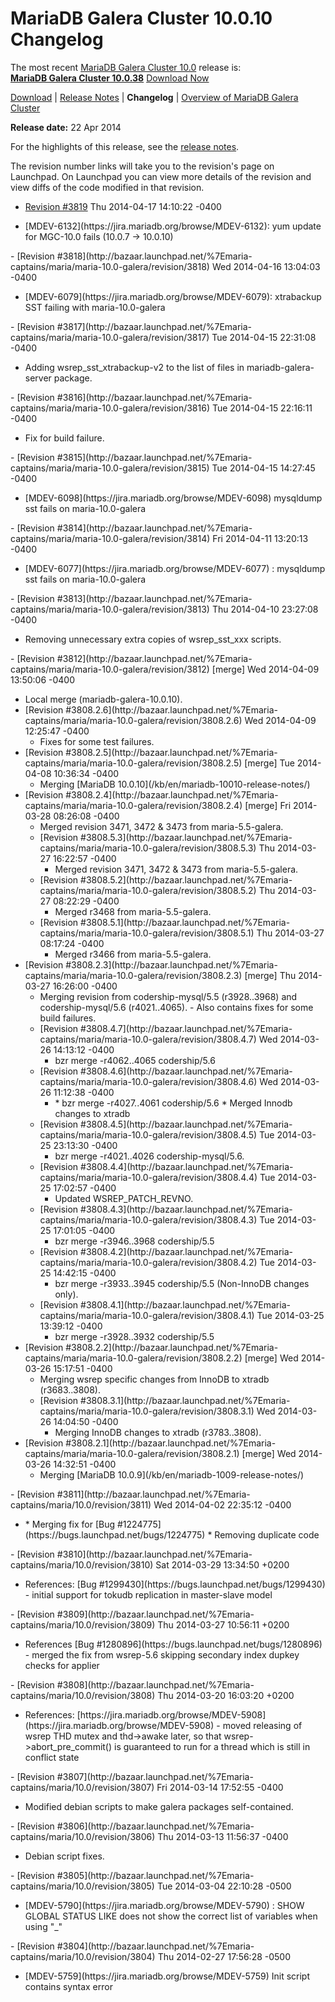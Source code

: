 # MariaDB Galera Cluster 10.0.10 Changelog

The most recent [MariaDB Galera Cluster 10.0](/kb/en/galera/) release is:<br>
<span class="cstm-style lead"><strong>[MariaDB Galera Cluster 10.0.38](/replication/galera-cluster/mariadb-galera-cluster-releases/mariadb-galera-100-release-notes/mariadb-galera-cluster-10038-release-notes)</strong> [Download<span>&nbsp;</span>Now](https://downloads.mariadb.org/mariadb-galera/10.0)</span>

[Download](http://downloads.mariadb.org/mariadb-galera/10.0.10) |
[Release Notes](/replication/galera-cluster/mariadb-galera-cluster-releases/mariadb-galera-100-release-notes/mariadb-galera-cluster-10010-release-notes) |
<strong>Changelog</strong> |
[Overview of MariaDB Galera Cluster](/replication/galera-cluster/what-is-mariadb-galera-cluster)

<strong>Release date:</strong> 22 Apr 2014

For the highlights of this release, see the
[release notes](/replication/galera-cluster/mariadb-galera-cluster-releases/mariadb-galera-100-release-notes/mariadb-galera-cluster-10010-release-notes).

The revision number links will take you to the revision's page on Launchpad. On
Launchpad you can view more details of the revision and view diffs of the code
modified in that revision.

- [Revision #3819](http://bazaar.launchpad.net/%7Emaria-captains/maria/maria-10.0-galera/revision/3819)
  <span class="cstm-style datetime">Thu 2014-04-17 14:10:22 -0400</span>
<ul start="1"><li>[MDEV-6132](https://jira.mariadb.org/browse/MDEV-6132): yum update for MGC-10.0 fails (10.0.7 -&gt; 10.0.10)
</li></ul>
- [Revision #3818](http://bazaar.launchpad.net/%7Emaria-captains/maria/maria-10.0-galera/revision/3818)
  <span class="cstm-style datetime">Wed 2014-04-16 13:04:03 -0400</span>
<ul start="1"><li>[MDEV-6079](https://jira.mariadb.org/browse/MDEV-6079): xtrabackup SST failing with maria-10.0-galera
</li></ul>
- [Revision #3817](http://bazaar.launchpad.net/%7Emaria-captains/maria/maria-10.0-galera/revision/3817)
  <span class="cstm-style datetime">Tue 2014-04-15 22:31:08 -0400</span>
<ul start="1"><li>Adding wsrep_sst_xtrabackup-v2 to the list of files in mariadb-galera-server package.
</li></ul>
- [Revision #3816](http://bazaar.launchpad.net/%7Emaria-captains/maria/maria-10.0-galera/revision/3816)
  <span class="cstm-style datetime">Tue 2014-04-15 22:16:11 -0400</span>
<ul start="1"><li>Fix for build failure.
</li></ul>
- [Revision #3815](http://bazaar.launchpad.net/%7Emaria-captains/maria/maria-10.0-galera/revision/3815)
  <span class="cstm-style datetime">Tue 2014-04-15 14:27:45 -0400</span>
<ul start="1"><li>[MDEV-6098](https://jira.mariadb.org/browse/MDEV-6098) mysqldump sst fails on maria-10.0-galera
</li></ul>
- [Revision #3814](http://bazaar.launchpad.net/%7Emaria-captains/maria/maria-10.0-galera/revision/3814)
  <span class="cstm-style datetime">Fri 2014-04-11 13:20:13 -0400</span>
<ul start="1"><li>[MDEV-6077](https://jira.mariadb.org/browse/MDEV-6077) : mysqldump sst fails on maria-10.0-galera
</li></ul>
- [Revision #3813](http://bazaar.launchpad.net/%7Emaria-captains/maria/maria-10.0-galera/revision/3813)
  <span class="cstm-style datetime">Thu 2014-04-10 23:27:08 -0400</span>
<ul start="1"><li>Removing unnecessary extra copies of wsrep_sst_xxx scripts.
</li></ul>
- [Revision #3812](http://bazaar.launchpad.net/%7Emaria-captains/maria/maria-10.0-galera/revision/3812) [merge]
  <span class="cstm-style datetime">Wed 2014-04-09 13:50:06 -0400</span>
<ul start="1"><li>Local merge (mariadb-galera-10.0.10).
</li><li>[Revision #3808.2.6](http://bazaar.launchpad.net/%7Emaria-captains/maria/maria-10.0-galera/revision/3808.2.6)
   <span class="cstm-style datetime">Wed 2014-04-09 12:25:47 -0400</span>
<ul start="1"><li>Fixes for some test failures.
</li></ul>
</li><li>[Revision #3808.2.5](http://bazaar.launchpad.net/%7Emaria-captains/maria/maria-10.0-galera/revision/3808.2.5) [merge]
   <span class="cstm-style datetime">Tue 2014-04-08 10:36:34 -0400</span>
<ul start="1"><li>Merging [MariaDB 10.0.10](/kb/en/mariadb-10010-release-notes/)
</li></ul>
</li><li>[Revision #3808.2.4](http://bazaar.launchpad.net/%7Emaria-captains/maria/maria-10.0-galera/revision/3808.2.4) [merge]
   <span class="cstm-style datetime">Fri 2014-03-28 08:26:08 -0400</span>
<ul start="1"><li>Merged revision 3471, 3472 &amp; 3473 from maria-5.5-galera.
</li><li>[Revision #3808.5.3](http://bazaar.launchpad.net/%7Emaria-captains/maria/maria-10.0-galera/revision/3808.5.3)
    <span class="cstm-style datetime">Thu 2014-03-27 16:22:57 -0400</span>
<ul start="1"><li>Merged revision 3471, 3472 &amp; 3473 from maria-5.5-galera.
</li></ul>
</li><li>[Revision #3808.5.2](http://bazaar.launchpad.net/%7Emaria-captains/maria/maria-10.0-galera/revision/3808.5.2)
    <span class="cstm-style datetime">Thu 2014-03-27 08:22:29 -0400</span>
<ul start="1"><li>Merged r3468 from maria-5.5-galera.
</li></ul>
</li><li>[Revision #3808.5.1](http://bazaar.launchpad.net/%7Emaria-captains/maria/maria-10.0-galera/revision/3808.5.1)
    <span class="cstm-style datetime">Thu 2014-03-27 08:17:24 -0400</span>
<ul start="1"><li>Merged r3466 from maria-5.5-galera.
</li></ul>
</li></ul>
</li><li>[Revision #3808.2.3](http://bazaar.launchpad.net/%7Emaria-captains/maria/maria-10.0-galera/revision/3808.2.3) [merge]
   <span class="cstm-style datetime">Thu 2014-03-27 16:26:00 -0400</span>
<ul start="1"><li>Merging revision from codership-mysql/5.5 (r3928..3968) and codership-mysql/5.6 (r4021..4065). - Also contains fixes for some build failures.
</li><li>[Revision #3808.4.7](http://bazaar.launchpad.net/%7Emaria-captains/maria/maria-10.0-galera/revision/3808.4.7)
    <span class="cstm-style datetime">Wed 2014-03-26 14:13:12 -0400</span>
<ul start="1"><li>bzr merge -r4062..4065 codership/5.6
</li></ul>
</li><li>[Revision #3808.4.6](http://bazaar.launchpad.net/%7Emaria-captains/maria/maria-10.0-galera/revision/3808.4.6)
    <span class="cstm-style datetime">Wed 2014-03-26 11:12:38 -0400</span>
<ul start="1"><li>* bzr merge -r4027..4061 codership/5.6 * Merged Innodb changes to xtradb
</li></ul>
</li><li>[Revision #3808.4.5](http://bazaar.launchpad.net/%7Emaria-captains/maria/maria-10.0-galera/revision/3808.4.5)
    <span class="cstm-style datetime">Tue 2014-03-25 23:13:30 -0400</span>
<ul start="1"><li>bzr merge -r4021..4026 codership-mysql/5.6.
</li></ul>
</li><li>[Revision #3808.4.4](http://bazaar.launchpad.net/%7Emaria-captains/maria/maria-10.0-galera/revision/3808.4.4)
    <span class="cstm-style datetime">Tue 2014-03-25 17:02:57 -0400</span>
<ul start="1"><li>Updated WSREP_PATCH_REVNO.
</li></ul>
</li><li>[Revision #3808.4.3](http://bazaar.launchpad.net/%7Emaria-captains/maria/maria-10.0-galera/revision/3808.4.3)
    <span class="cstm-style datetime">Tue 2014-03-25 17:01:05 -0400</span>
<ul start="1"><li>bzr merge -r3946..3968 codership/5.5
</li></ul>
</li><li>[Revision #3808.4.2](http://bazaar.launchpad.net/%7Emaria-captains/maria/maria-10.0-galera/revision/3808.4.2)
    <span class="cstm-style datetime">Tue 2014-03-25 14:42:15 -0400</span>
<ul start="1"><li>bzr merge -r3933..3945 codership/5.5 (Non-InnoDB changes only).
</li></ul>
</li><li>[Revision #3808.4.1](http://bazaar.launchpad.net/%7Emaria-captains/maria/maria-10.0-galera/revision/3808.4.1)
    <span class="cstm-style datetime">Tue 2014-03-25 13:39:12 -0400</span>
<ul start="1"><li>bzr merge -r3928..3932 codership/5.5
</li></ul>
</li></ul>
</li><li>[Revision #3808.2.2](http://bazaar.launchpad.net/%7Emaria-captains/maria/maria-10.0-galera/revision/3808.2.2) [merge]
   <span class="cstm-style datetime">Wed 2014-03-26 15:17:51 -0400</span>
<ul start="1"><li>Merging wsrep specific changes from InnoDB to xtradb (r3683..3808).
</li><li>[Revision #3808.3.1](http://bazaar.launchpad.net/%7Emaria-captains/maria/maria-10.0-galera/revision/3808.3.1)
    <span class="cstm-style datetime">Wed 2014-03-26 14:04:50 -0400</span>
<ul start="1"><li>Merging InnoDB changes to xtradb (r3783..3808).
</li></ul>
</li></ul>
</li><li>[Revision #3808.2.1](http://bazaar.launchpad.net/%7Emaria-captains/maria/maria-10.0-galera/revision/3808.2.1) [merge]
   <span class="cstm-style datetime">Wed 2014-03-26 14:32:51 -0400</span>
<ul start="1"><li>Merging [MariaDB 10.0.9](/kb/en/mariadb-1009-release-notes/)
</li></ul>
</li></ul>
- [Revision #3811](http://bazaar.launchpad.net/%7Emaria-captains/maria/10.0/revision/3811)
  <span class="cstm-style datetime">Wed 2014-04-02 22:35:12 -0400</span>
<ul start="1"><li>* Merging fix for [Bug #1224775](https://bugs.launchpad.net/bugs/1224775) * Removing duplicate code
</li></ul>
- [Revision #3810](http://bazaar.launchpad.net/%7Emaria-captains/maria/10.0/revision/3810)
  <span class="cstm-style datetime">Sat 2014-03-29 13:34:50 +0200</span>
<ul start="1"><li>References: [Bug #1299430](https://bugs.launchpad.net/bugs/1299430) - initial support for tokudb replication in master-slave model
</li></ul>
- [Revision #3809](http://bazaar.launchpad.net/%7Emaria-captains/maria/10.0/revision/3809)
  <span class="cstm-style datetime">Thu 2014-03-27 10:56:11 +0200</span>
<ul start="1"><li>References [Bug #1280896](https://bugs.launchpad.net/bugs/1280896) - merged the fix from wsrep-5.6 skipping secondary index dupkey checks for applier
</li></ul>
- [Revision #3808](http://bazaar.launchpad.net/%7Emaria-captains/maria/10.0/revision/3808)
  <span class="cstm-style datetime">Thu 2014-03-20 16:03:20 +0200</span>
<ul start="1"><li>References: [https://jira.mariadb.org/browse/MDEV-5908](https://jira.mariadb.org/browse/MDEV-5908) -  moved releasing of wsrep THD mutex and thd-&gt;awake later, so that wsrep-&gt;abort_pre_commit() is guaranteed to run for a thread which is still in conflict state
</li></ul>
- [Revision #3807](http://bazaar.launchpad.net/%7Emaria-captains/maria/10.0/revision/3807)
  <span class="cstm-style datetime">Fri 2014-03-14 17:52:55 -0400</span>
<ul start="1"><li>Modified debian scripts to make galera packages self-contained.
</li></ul>
- [Revision #3806](http://bazaar.launchpad.net/%7Emaria-captains/maria/10.0/revision/3806)
  <span class="cstm-style datetime">Thu 2014-03-13 11:56:37 -0400</span>
<ul start="1"><li>Debian script fixes.
</li></ul>
- [Revision #3805](http://bazaar.launchpad.net/%7Emaria-captains/maria/10.0/revision/3805)
  <span class="cstm-style datetime">Tue 2014-03-04 22:10:28 -0500</span>
<ul start="1"><li>[MDEV-5790](https://jira.mariadb.org/browse/MDEV-5790) : SHOW GLOBAL STATUS LIKE does not show the correct list of variables when using "_"
</li></ul>
- [Revision #3804](http://bazaar.launchpad.net/%7Emaria-captains/maria/10.0/revision/3804)
  <span class="cstm-style datetime">Thu 2014-02-27 17:56:28 -0500</span>
<ul start="1"><li>[MDEV-5759](https://jira.mariadb.org/browse/MDEV-5759) Init script contains syntax error</li></ul>